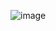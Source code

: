 ![image](https://github.com/patidar-pawan/training_assignment/assets/116065145/e755990a-767c-4b80-ab38-9ce829e1f0f7)
